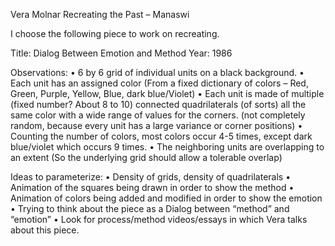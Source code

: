 Vera Molnar
Recreating the Past – Manaswi

I choose the following piece to work on recreating.

Title: Dialog Between Emotion and Method
Year: 1986
 

Observations:
•	6 by 6 grid of individual units on a black background.
•	Each unit has an assigned color (From a fixed dictionary of colors – Red, Green, Purple, Yellow, Blue, dark blue/Violet)
•	Each unit is made of multiple (fixed number? About 8 to 10) connected quadrilaterals (of sorts) all the same color with a wide range of values for the corners. (not completely random, because every unit has a large variance or corner positions)
•	Counting the number of colors, most colors occur 4-5 times, except dark blue/violet which occurs 9 times.
•	The neighboring units are overlapping to an extent (So the underlying grid should allow a tolerable overlap)


Ideas to parameterize:
•	Density of grids, density of quadrilaterals
•	Animation of the squares being drawn in order to show the method
•	Animation of colors being added and modified in order to show the emotion
•	Trying to think about the piece as a Dialog between “method” and “emotion”
•	Look for process/method videos/essays in which Vera talks about this piece.
